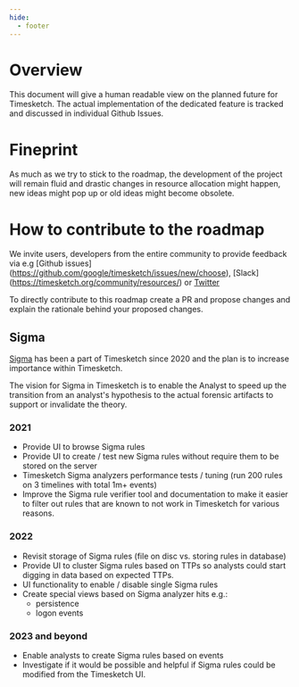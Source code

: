 ```yaml
---
hide:
  - footer
---
```

# Overview

This document will give a human readable view on the planned future for Timesketch.
The actual implementation of the dedicated feature is tracked and discussed in individual Github Issues.

# Fineprint

As much as we try to stick to the roadmap, the development of the project will remain fluid and drastic changes in resource allocation might happen, new ideas might pop up or old ideas might become obsolete.

# How to contribute to the roadmap

We invite users, developers from the entire community to provide feedback via e.g [Github issues] (https://github.com/google/timesketch/issues/new/choose), [Slack] (https://timesketch.org/community/resources/) or [Twitter](https://twitter.com/TimesketchProj)

To directly contribute to this roadmap create a PR and propose changes and explain the rationale behind your proposed changes.

## Sigma

[Sigma](https://github.com/SigmaHQ/sigma) has been a part of Timesketch since 2020 and the plan is to increase importance within Timesketch.

The vision for Sigma in Timesketch is to enable the Analyst to speed up the transition from an analyst's hypothesis to the actual forensic artifacts to support or invalidate the theory.

### 2021

- Provide UI to browse Sigma rules
- Provide UI to create / test new Sigma rules without require them to be stored on the server
- Timesketch Sigma analyzers performance tests / tuning (run 200 rules on 3 timelines with total 1m+ events)
- Improve the Sigma rule verifier tool and documentation to make it easier to filter out rules that are known to not work in Timesketch for various reasons.

### 2022

- Revisit storage of Sigma rules (file on disc vs. storing rules in database)
- Provide UI to cluster Sigma rules based on TTPs so analysts could start digging in data based on expected TTPs.
- UI functionality to enable / disable single Sigma rules
- Create special views based on Sigma analyzer hits e.g.:
  - persistence
  - logon events

### 2023 and beyond

- Enable analysts to create Sigma rules based on events
- Investigate if it would be possible and helpful if Sigma rules could be modified from the Timesketch UI.
